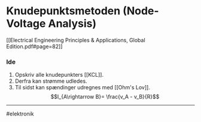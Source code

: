 # Knudepunktsmetoden (Node-Voltage Analysis)
[[Electrical Engineering Principles & Applications, Global Edition.pdf#page=82]]

### Ide
1. Opskriv alle knudepunkters [[KCL]]. 
2. Derfra kan strømme udledes.
3. Til sidst kan spændinger udregnes med [[Ohm's Lov]].
$$I_{A\rightarrow B}= \frac{v_A - v_B}{R}$$

---
#elektronik 